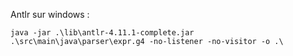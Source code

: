 Antlr sur windows :
```shell
java -jar .\lib\antlr-4.11.1-complete.jar .\src\main\java\parser\expr.g4 -no-listener -no-visitor -o .\
```